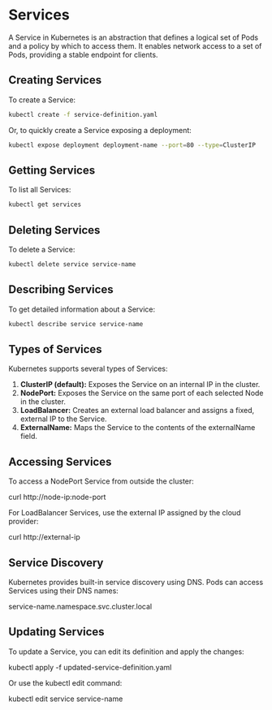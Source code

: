 # Services

A Service in Kubernetes is an abstraction that defines a logical set of Pods and a policy by which to access them. It enables network access to a set of Pods, providing a stable endpoint for clients.

## Creating Services

To create a Service:

```bash
kubectl create -f service-definition.yaml
```

Or, to quickly create a Service exposing a deployment:

```bash
kubectl expose deployment deployment-name --port=80 --type=ClusterIP
```

## Getting Services

To list all Services:

```bash
kubectl get services
```

## Deleting Services

To delete a Service:

```bash
kubectl delete service service-name
```

## Describing Services

To get detailed information about a Service:

```bash
kubectl describe service service-name
```

## Types of Services

Kubernetes supports several types of Services:

1. **ClusterIP (default):** Exposes the Service on an internal IP in the cluster.
2. **NodePort:** Exposes the Service on the same port of each selected Node in the cluster.
3. **LoadBalancer:** Creates an external load balancer and assigns a fixed, external IP to the Service.
4. **ExternalName:**  Maps the Service to the contents of the externalName field.

## Accessing Services

To access a NodePort Service from outside the cluster:

curl http://node-ip:node-port

For LoadBalancer Services, use the external IP assigned by the cloud provider:

curl http://external-ip

## Service Discovery

Kubernetes provides built-in service discovery using DNS. Pods can access Services using their DNS names:

service-name.namespace.svc.cluster.local

## Updating Services

To update a Service, you can edit its definition and apply the changes:

kubectl apply -f updated-service-definition.yaml

Or use the kubectl edit command:

kubectl edit service service-name